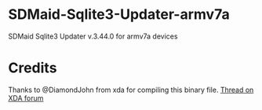 # SDMaid-Sqlite3-Updater-armv7a

SDMaid Sqlite3 Updater v.3.44.0 for armv7a devices

# Credits

Thanks to @DiamondJohn from xda for compiling this binary file. [Thread on XDA forum](https://forum.xda-developers.com/t/new-sqlite3-binary-v3-44-0-for-all-devices.4273049/)
